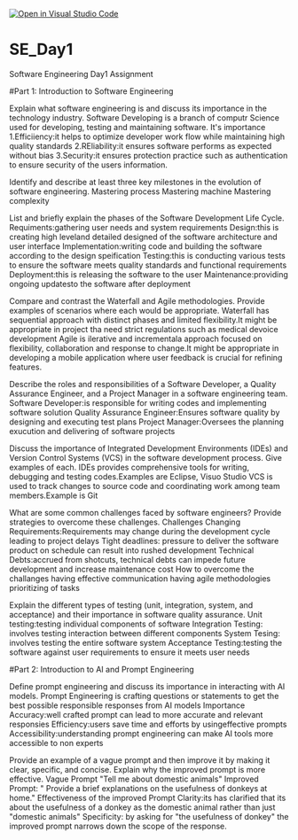 [![Open in Visual Studio Code](https://classroom.github.com/assets/open-in-vscode-2e0aaae1b6195c2367325f4f02e2d04e9abb55f0b24a779b69b11b9e10269abc.svg)](https://classroom.github.com/online_ide?assignment_repo_id=18414759&assignment_repo_type=AssignmentRepo)
# SE_Day1
Software Engineering Day1 Assignment

#Part 1: Introduction to Software Engineering

Explain what software engineering is and discuss its importance in the technology industry.
Software Developing is a branch of computr Science  used for developing, testing and maintaining software.
          It's importance
1.Efficiiency:it helps to optimize developer work flow while maintaining high quality standards
2.REliability:it ensures software performs as expected without bias
3.Security:it ensures protection practice such as authentication to ensure security of the users information.

Identify and describe at least three key milestones in the evolution of software engineering.
  Mastering process
  Mastering machine
  Mastering complexity

List and briefly explain the phases of the Software Development Life Cycle.
 Requiments:gathering user needs and system requirements
 Design:this is creating high leveland detailed designed of the software architecture and user interface
 Implementation:writing code and building the software according to the design speification
 Testing:this is conducting various tests to ensure the software meets quality standards and functional requirements
 Deployment:this is releasing the software to the user
 Maintenance:providing ongoing updatesto the software after deployment 
 
Compare and contrast the Waterfall and Agile methodologies. Provide examples of scenarios where each would be appropriate.
   Waterfall has sequential approach with distinct phases  and limited flexibility.It might be appropriate in project tha need strict regulations such as medical devoice development
   Agile is ilerative and incrementala approach focused on flexibility, collaboration and response to change.It might be appropriate in developing a mobile application where user feedback is crucial for refining features.

Describe the roles and responsibilities of a Software Developer, a Quality Assurance Engineer, and a Project Manager in a software engineering team.
  Software Developer:is responsible for writing codes and implementing  software solution
  Quality Assurance Engineer:Ensures software quality by designing and executing test plans
  Project Manager:Oversees the planning exucution and delivering of software projects

Discuss the importance of Integrated Development Environments (IDEs) and Version Control Systems (VCS) in the software development process. Give examples of each.
   IDEs provides comprehensive tools for writing, debugging and testing codes.Examples are Eclipse, Visuo Studio
   VCS is used to track changes to source code and coordinating work among team members.Example is Git

What are some common challenges faced by software engineers? Provide strategies to overcome these challenges.
      Challenges
  Changing Requirements:Requirements may change during the development cycle leading to project delays
  Tight deadlines: pressure to deliver the software product on schedule can result into rushed development
  Technical Debts:accrued from shotcuts, technical debts can impede future development and increase maintenance cost
      How to overcome the challanges
  having effective communication
  having agile methodologies
  prioritizing of tasks
  
Explain the different types of testing (unit, integration, system, and acceptance) and their importance in software quality assurance.
 Unit testing:testing individual components of software
 Integration  Testing: involves testing interaction between different components
 System Tesing: involves testing the entire software system
 Acceptance Testing:testing the software against user requirements to ensure it meets user needs

#Part 2: Introduction to AI and Prompt Engineering

Define prompt engineering and discuss its importance in interacting with AI models.
  Prompt Engineering is crafting questions or statements to get the best possible responsible responses from AI models
           Importance 
  Accuracy:well crafted prompt can lead to more accurate and relevant responsies
  Efficiency:users save time and efforts by usingeffective prompts
  Accessibility:understanding prompt engineering can make AI tools more accessible to non experts
  
Provide an example of a vague prompt and then improve it by making it clear, specific, and concise. Explain why the improved prompt is more effective.
   Vague Prompt "Tell me about domestic animals"
   Improved Prompt: " Provide a brief explanations on the usefulness of donkeys at home."
      Effectiveness of the improved Prompt
  Clarity:its has clarified that its about the usefulness of a donkey as the domestic animal rather than just "domestic animals"
  Specificity: by asking for "the usefulness of donkey" the improved prompt narrows down the scope of the response.
